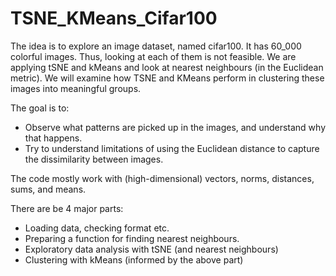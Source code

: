 # TSNE_KMeans_Cifar100

The idea is to explore an image dataset, named cifar100. It has 60_000 colorful images. Thus, looking at each of them is not feasible. We are applying tSNE and kMeans and look at nearest neighbours (in the Euclidean metric). We will examine how TSNE and KMeans perform in clustering these images into meaningful groups.

The goal is to:

- Observe what patterns are picked up in the images, and understand why that happens.
- Try to understand limitations of using the Euclidean distance to capture the dissimilarity between images.

The code mostly work with (high-dimensional) vectors, norms, distances, sums, and means.

There are be 4 major parts:

- Loading data, checking format etc.
- Preparing a function for finding nearest neighbours.
- Exploratory data analysis with tSNE (and nearest neighbours)
- Clustering with kMeans (informed by the above part)
